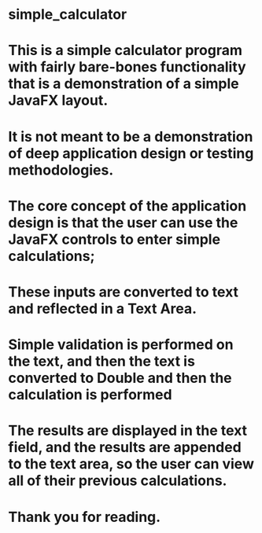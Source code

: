 # simple_calculator

# This is a simple calculator program with fairly bare-bones functionality that is a demonstration of a simple JavaFX layout.
# It is not meant to be a demonstration of deep application design or testing methodologies.

# The core concept of the application design is that the user can use the JavaFX controls to enter simple calculations;
# These inputs are converted to text and reflected in a Text Area.
# Simple validation is performed on the text, and then the text is converted to Double and then the calculation is performed
# The results are displayed in the text field, and the results are appended to the text area, so the user can view all of their  previous calculations.

# Thank you for reading.
